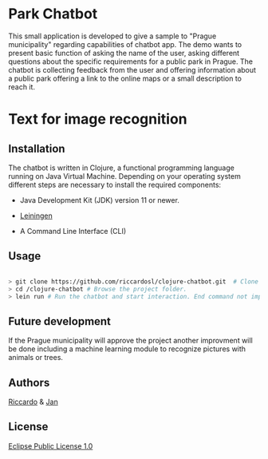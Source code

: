 # Park Chatbot

This small application is developed to give a sample to "Prague municipality" regarding capabilities of chatbot app.
The demo wants to present basic function of asking the name of the user, asking different questions about the specific requirements for a public park in Prague.
The chatbot is collecting feedback from the user and offering information about a public park offering a link to the online maps or a small description to reach it.

# Text for image recognition

## Installation

The chatbot is written in Clojure, a functional programming language running on Java Virtual Machine.
Depending on your operating system different steps are necessary to install the required components:


- Java Development Kit (JDK) version 11 or newer.

- [Leiningen](https://leiningen.org/)

- A Command Line Interface (CLI)


## Usage

```bash

> git clone https://github.com/riccardosl/clojure-chatbot.git  # Clone the github repository, request your Gituhub credentials.
> cd /clojure-chatbot # Browse the project folder.
> lein run # Run the chatbot and start interaction. End command not implemented yet. Use control-C to quit.

```
## Future development

If the Prague municipality will approve the project another improvment will be done including a machine learning module to recognize pictures with animals or trees.


## Authors
[Riccardo](https://github.com/riccardosl) &
[Jan](https://github.com/jandvorak-dot)
## License
[Eclipse Public License 1.0](https://www.eclipse.org/legal/epl-2.0/)
